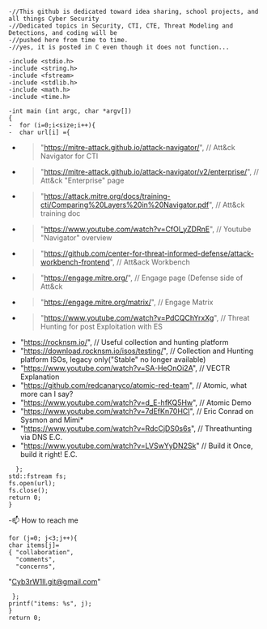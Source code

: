 ```
-//This github is dedicated toward idea sharing, school projects, and all things Cyber Security
-//Dedicated topics in Security, CTI, CTE, Threat Modeling and Detections, and coding will be
-//pushed here from time to time.
-//yes, it is posted in C even though it does not function...

-include <stdio.h>
-include <string.h>
-include <fstream>
-include <stdlib.h>
-include <math.h>
-include <time.h>

-int main (int argc, char *argv[])
{
-  for (i=0;i<size;i++){  
-  char url[i] ={
```
-  >"https://mitre-attack.github.io/attack-navigator/",                                    \// Att&ck Navigator for CTI
-  >"https://mitre-attack.github.io/attack-navigator/v2/enterprise/",                      \// Att&ck "Enterprise" page
-  >"https://attack.mitre.org/docs/training-cti/Comparing%20Layers%20in%20Navigator.pdf",  \// Att&ck training doc
-  >"https://www.youtube.com/watch?v=CfOl_yZDRnE",                                         \// Youtube "Navigator" overview
-  >"https://github.com/center-for-threat-informed-defense/attack-workbench-frontend",     \// Att&ack Workbench
-  >"https://engage.mitre.org/",                                                           \// Engage page (Defense side of Att&ck
-  >"https://engage.mitre.org/matrix/",                                                    \// Engage Matrix
-  >[](url)"https://www.youtube.com/watch?v=PdCQChYrxXg",                                         \// Threat Hunting for post Exploitation with ES
-  "https://rocknsm.io/",                                                                 \// Useful collection and hunting platform
-  "https://download.rocknsm.io/isos/testing/",                                           \// Collection and Hunting platform ISOs, legacy only("Stable" no longer available)
-  "https://www.youtube.com/watch?v=SA-HeOnOi2A",                                         \// VECTR Explanation
-  "https://github.com/redcanaryco/atomic-red-team",                                      \// Atomic, what more can I say?
-  "https://www.youtube.com/watch?v=d_E-hfKQ5Hw",                                         \// Atomic Demo
-  "https://www.youtube.com/watch?v=7dEfKn70HCI",                                         \// Eric Conrad on Sysmon and Mimi*
-  "https://www.youtube.com/watch?v=RdcCjDS0s6s",                                         \// Threathunting via DNS E.C.
-  "https://www.youtube.com/watch?v=LVSwYyDN2Sk"                                          \// Build it Once, build it right! E.C.
```
  };
std::fstream fs;
fs.open(url);
fs.close();
return 0;
}
```

-📫 How to reach me                        
```
for (j=0; j<3;j++){
char items[j]=
{ "collaboration",
  "comments",
  "concerns",
 ```
  "Cyb3rW1ll.git@gmail.com"
```
 };
printf("items: %s", j);
}
return 0;
```
